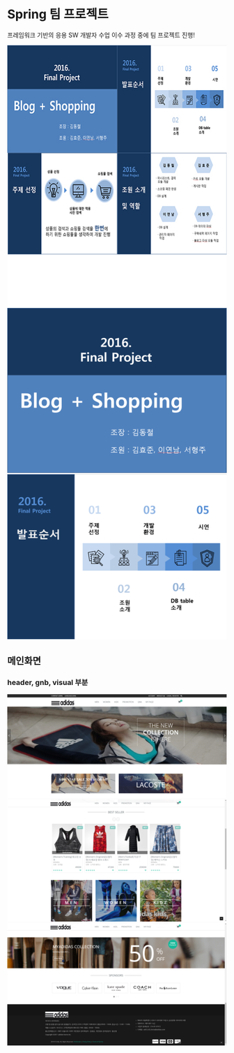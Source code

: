 # Spring 팀 프로젝트 <br />
프레임워크 기반의 응용 SW 개발자 수업 이수 과정 중에 팀 프로젝트 진행! <p />
<img src="img/2222.jpg" />
<img src="img/ppt1.png" />
<img src="img/ppt2.png" />
## <strong>메인화면</strong> <br />
### header, gnb, visual 부분
<img src='img/img1.png' />
<img src='img/img2.png' />
<img src='img/img3.png' />
